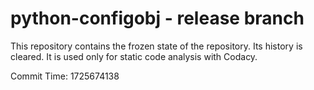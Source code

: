 # python-configobj - release branch

This repository contains the frozen state of the repository.
Its history is cleared. It is used only for static code
analysis with Codacy.

Commit Time: 1725674138